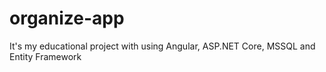 # organize-app
It's my educational project with using Angular, ASP.NET Core, MSSQL and Entity Framework
